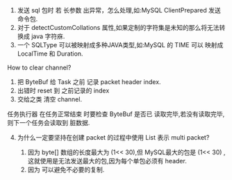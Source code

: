 1. 发送 sql 包时 若 长参数 出异常，怎么处理,如:MySQL ClientPrepared 发送 命令包.
2. 对于 detectCustomCollations 属性,如果定制的字符集是未知的那么将无法转换成 java 字符庥.
3. 一个 SQLType 可以被映射成多种JAVA类型,如:MySQL 的 TIME 可以 映射成 LocalTime 和 Duration.

How to clear channel?

1. 把 ByteBuf 给 Task 之前 记录 packet header index.
2. 出错时 reset 到 之前记录的 index
3. 交给之类 清空 channel.

任务执行器 在任务正常结束 时要检查 ByteBuf 是否已 读取完毕,若没有读取完毕,则下一个任务会读取到 脏数据.

4. 为什么一定要坚持在创建 packet 的过程中使用 List<ByteBuf> 表示 multi packet?
    1. 因为 byte[] 数组的长度最大为 (1<< 30),但 MySQL最大的包是 (1<< 30)
       ,这就使用是无法发送最大的包,因为每个单包必须有 header.
    2. 因为 可以避免不必要的复制.   